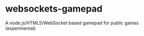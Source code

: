 websockets-gamepad
==================

A node.js/HTML5/WebSocket based gamepad for public games (experimental)